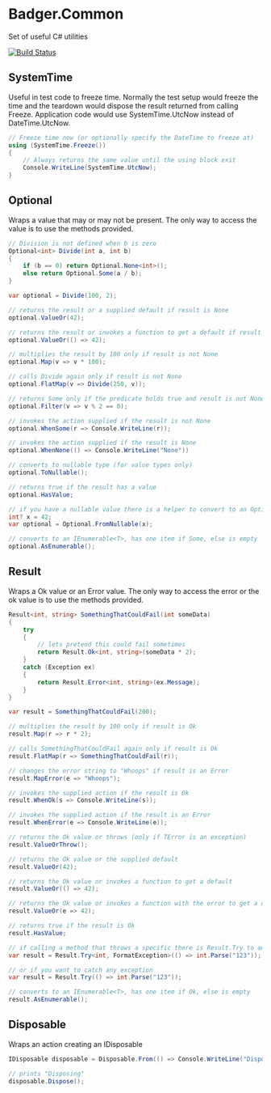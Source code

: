 # Badger.Common
Set of useful C# utilities

[![Build Status](https://travis-ci.org/timbarker/Badger.Common.svg?branch=master)](https://travis-ci.org/timbarker/Badger.Common)

## SystemTime

Useful in test code to freeze time. Normally the test setup would freeze the time and the teardown would dispose the result returned from calling Freeze. Application code would use SystemTime.UtcNow instead of DateTime.UtcNow.

```csharp
// Freeze time now (or optionally specify the DateTime to freeze at)
using (SystemTime.Freeze())
{
    // Always returns the same value until the using block exit
    Console.WriteLine(SystemTime.UtcNow); 
}
```

## Optional

Wraps a value that may or may not be present. The only way to access the value is to use the methods provided.

```csharp
// Division is not defined when b is zero
Optional<int> Divide(int a, int b)
{
    if (b == 0) return Optional.None<int>();
    else return Optional.Some(a / b);
}

var optional = Divide(100, 2);

// returns the result or a supplied default if result is None
optional.ValueOr(42); 

// returns the result or invokes a function to get a default if result is None
optional.ValueOr(() => 42);

// multiplies the result by 100 only if result is not None
optional.Map(v => v * 100); 

// calls Divide again only if result is not None
optional.FlatMap(v => Divide(250, v)); 

// returns Some only if the predicate holds true and result is not None, else it results None
optional.Filter(v => v % 2 == 0); 

// invokes the action supplied if the result is not None
optional.WhenSome(r => Console.WriteLine(r));

// invokes the action supplied if the result is None
optional.WhenNone(() => Console.WriteLine("None"))

// converts to nullable type (for value types only)
optional.ToNullable(); 

// returns true if the result has a value
optional.HasValue;

// if you have a nullable value there is a helper to convert to an Optional
int? x = 42;
var optional = Optional.FromNullable(x);

// converts to an IEnumerable<T>, has one item if Some, else is empty
optional.AsEnumerable();

```

## Result
Wraps a Ok value or an Error value. The only way to access the error or the ok value is to use the methods provided.

```csharp
Result<int, string> SomethingThatCouldFail(int someData)
{
    try 
    {
        // lets pretend this could fail sometimes
        return Result.Ok<int, string>(someData * 2);
    }
    catch (Exception ex)
    {
        return Result.Error<int, string>(ex.Message);
    }
}

var result = SomethingThatCouldFail(200);

// multiplies the result by 100 only if result is Ok
result.Map(r => r * 2);

// calls SomethingThatCouldFail again only if result is Ok
result.FlatMap(r => SomethingThatCouldFail(r));

// changes the error string to "Whoops" if result is an Error
result.MapError(e => "Whoops");

// invokes the supplied action if the result is Ok
result.WhenOk(s => Console.WriteLine(s));

// invokes the supplied action if the result is an Error
result.WhenError(e => Console.WriteLine(e));

// returns the Ok value or throws (only if TError is an exception)
result.ValueOrThrow();

// returns the Ok value or the supplied default
result.ValueOr(42);

// returns the Ok value or invokes a function to get a default
result.ValueOr(() => 42);

// returns the Ok value or invokes a function with the error to get a default 
result.ValueOr(e => 42);

// returns true if the result is Ok
result.HasValue;

// if calling a method that throws a specific there is Result.Try to automatically wrap the exception
var result = Result.Try<int, FormatException>(() => int.Parse("123"));

// or if you want to catch any exception
var result = Result.Try(() => int.Parse("123"));

// converts to an IEnumerable<T>, has one item if Ok, else is empty
result.AsEnumerable();
```

## Disposable

Wraps an action creating an IDisposable

```csharp
IDisposable disposable = Disposable.From(() => Console.WriteLine("Disposing"));

// prints "Disposing"
disposable.Dispose();
```
